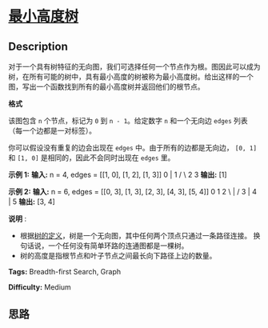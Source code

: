 # [最小高度树][title]

## Description

对于一个具有树特征的无向图，我们可选择任何一个节点作为根。图因此可以成为树，在所有可能的树中，具有最小高度的树被称为最小高度树。给出这样的一个图，写出一个函数找到所有的最小高度树并返回他们的根节点。

**格式**

该图包含 `n` 个节点，标记为 `0` 到 `n - 1`。给定数字 `n` 和一个无向边 `edges` 列表（每一个边都是一对标签）。

你可以假设没有重复的边会出现在 `edges` 中。由于所有的边都是无向边， `[0, 1]`和 `[1, 0]` 是相同的，因此不会同时出现在
`edges` 里。

**示例 1:**
            **输入:** n = 4, edges = [[1, 0], [1, 2], [1, 3]]                0            |            1           / \          2   3         **输出:** [1]    

**示例 2:**
            **输入:** n = 6, edges = [[0, 3], [1, 3], [2, 3], [4, 3], [5, 4]]             0  1  2          \ | /            3            |            4            |            5         **输出:** [3, 4]

**说明** :

  *  根据[树的定义](https://baike.baidu.com/item/%E6%A0%91/2699484?fromtitle=%E6%95%B0%E6%8D%AE%E7%BB%93%E6%9E%84+%E6%A0%91&fromid=12062173&fr=aladdin)，树是一个无向图，其中任何两个顶点只通过一条路径连接。 换句话说，一个任何没有简单环路的连通图都是一棵树。
  * 树的高度是指根节点和叶子节点之间最长向下路径上边的数量。


**Tags:** Breadth-first Search, Graph

**Difficulty:** Medium

## 思路

[title]: https://leetcode-cn.com/problems/minimum-height-trees
